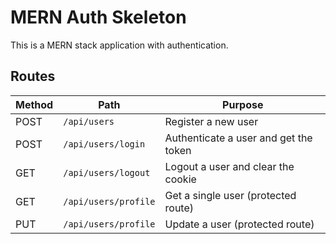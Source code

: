 # MERN Auth Skeleton

This is a MERN stack application with authentication.

## Routes

| Method | Path                 | Purpose                               |
| ------ | -------------------- | ------------------------------------- |
| POST   | `/api/users`         | Register a new user                   |
| POST   | `/api/users/login`   | Authenticate a user and get the token |
| GET    | `/api/users/logout`  | Logout a user and clear the cookie    |
| GET    | `/api/users/profile` | Get a single user (protected route)   |
| PUT    | `/api/users/profile` | Update a user (protected route)       |
